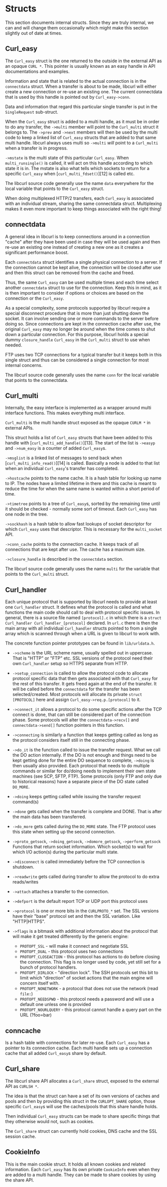 # Structs

This section documents internal structs. Since they are truly internal, we can
and will change them occasionally which might make this section slightly out
of date at times.

## Curl_easy

  The `Curl_easy` struct is the one returned to the outside in the external
  API as an opaque `CURL *`. This pointer is usually known as an easy handle
  in API documentations and examples.

  Information and state that is related to the actual connection is in the
  `connectdata` struct. When a transfer is about to be made, libcurl will
  either create a new connection or re-use an existing one. The current
  connectdata that is used by this handle is pointed out by `Curl_easy->conn`.

  Data and information that regard this particular single transfer is put in
  the `SingleRequest` sub-struct.

  When the `Curl_easy` struct is added to a multi handle, as it must be in
  order to do any transfer, the `->multi` member will point to the
  `Curl_multi` struct it belongs to. The `->prev` and `->next` members will
  then be used by the multi code to keep a linked list of `Curl_easy` structs
  that are added to that same multi handle. libcurl always uses multi so
  `->multi` *will* point to a `Curl_multi` when a transfer is in progress.

  `->mstate` is the multi state of this particular `Curl_easy`. When
  `multi_runsingle()` is called, it will act on this handle according to which
  state it is in. The mstate is also what tells which sockets to return for a
  specific `Curl_easy` when [`curl_multi_fdset()`][12] is called etc.

  The libcurl source code generally use the name `data` everywhere for the
  local variable that points to the `Curl_easy` struct.

  When doing multiplexed HTTP/2 transfers, each `Curl_easy` is associated with
  an individual stream, sharing the same connectdata struct. Multiplexing
  makes it even more important to keep things associated with the right thing!

## connectdata

  A general idea in libcurl is to keep connections around in a connection
  "cache" after they have been used in case they will be used again and then
  re-use an existing one instead of creating a new one as it creates a
  significant performance boost.

  Each `connectdata` struct identifies a single physical connection to a
  server. If the connection cannot be kept alive, the connection will be
  closed after use and then this struct can be removed from the cache and
  freed.

  Thus, the same `Curl_easy` can be used multiple times and each time select
  another `connectdata` struct to use for the connection. Keep this in mind,
  as it is then important to consider if options or choices are based on the
  connection or the `Curl_easy`.

  As a special complexity, some protocols supported by libcurl require a
  special disconnect procedure that is more than just shutting down the
  socket. It can involve sending one or more commands to the server before
  doing so. Since connections are kept in the connection cache after use, the
  original `Curl_easy` may no longer be around when the time comes to shut
  down a particular connection. For this purpose, libcurl holds a special
  dummy `closure_handle` `Curl_easy` in the `Curl_multi` struct to use when
  needed.

  FTP uses two TCP connections for a typical transfer but it keeps both in
  this single struct and thus can be considered a single connection for most
  internal concerns.

  The libcurl source code generally uses the name `conn` for the local
  variable that points to the connectdata.

## Curl_multi

  Internally, the easy interface is implemented as a wrapper around multi
  interface functions. This makes everything multi interface.

  `Curl_multi` is the multi handle struct exposed as the opaque `CURLM *` in
  external APIs.

  This struct holds a list of `Curl_easy` structs that have been added to this
  handle with [`curl_multi_add_handle()`][13]. The start of the list is
  `->easyp` and `->num_easy` is a counter of added `Curl_easy`s.

  `->msglist` is a linked list of messages to send back when
  [`curl_multi_info_read()`][14] is called. Basically a node is added to that
  list when an individual `Curl_easy`'s transfer has completed.

  `->hostcache` points to the name cache. It is a hash table for looking up
  name to IP. The nodes have a limited lifetime in there and this cache is
  meant to reduce the time for when the same name is wanted within a short
  period of time.

  `->timetree` points to a tree of `Curl_easy`s, sorted by the remaining time
  until it should be checked - normally some sort of timeout. Each `Curl_easy`
  has one node in the tree.

  `->sockhash` is a hash table to allow fast lookups of socket descriptor for
  which `Curl_easy` uses that descriptor. This is necessary for the
  `multi_socket` API.

  `->conn_cache` points to the connection cache. It keeps track of all
  connections that are kept after use. The cache has a maximum size.

  `->closure_handle` is described in the `connectdata` section.

  The libcurl source code generally uses the name `multi` for the variable that
  points to the `Curl_multi` struct.

## Curl_handler

  Each unique protocol that is supported by libcurl needs to provide at least
  one `Curl_handler` struct. It defines what the protocol is called and what
  functions the main code should call to deal with protocol specific issues.
  In general, there is a source file named `[protocol].c` in which there is a
  `struct Curl_handler Curl_handler_[protocol]` declared. In `url.c` there is
  then the main array with all individual `Curl_handler` structs pointed to
  from a single array which is scanned through when a URL is given to libcurl
  to work with.

  The concrete function pointer prototypes can be found in `lib/urldata.h`.

  - `->scheme` is the URL scheme name, usually spelled out in uppercase. That
    is "HTTP" or "FTP" etc. SSL versions of the protocol need their own
    `Curl_handler` setup so HTTPS separate from HTTP.

  - `->setup_connection` is called to allow the protocol code to allocate
    protocol specific data that then gets associated with that `Curl_easy` for
    the rest of this transfer. It gets freed again at the end of the transfer.
    It will be called before the `connectdata` for the transfer has been
    selected/created. Most protocols will allocate its private `struct
    [PROTOCOL]` here and assign `Curl_easy->req.p.[protocol]` to it.

  - `->connect_it` allows a protocol to do some specific actions after the TCP
    connect is done, that can still be considered part of the connection
    phase. Some protocols will alter the `connectdata->recv[]` and
    `connectdata->send[]` function pointers in this function.

  - `->connecting` is similarly a function that keeps getting called as long
    as the protocol considers itself still in the connecting phase.

  - `->do_it` is the function called to issue the transfer request. What we
    call the DO action internally. If the DO is not enough and things need to
    be kept getting done for the entire DO sequence to complete, `->doing` is
    then usually also provided. Each protocol that needs to do multiple
    commands or similar for do/doing needs to implement their own state
    machines (see SCP, SFTP, FTP). Some protocols (only FTP and only due to
    historical reasons) have a separate piece of the DO state called
    `DO_MORE`.

  - `->doing` keeps getting called while issuing the transfer request
    command(s)

  - `->done` gets called when the transfer is complete and DONE. That is after
    the main data has been transferred.

  - `->do_more` gets called during the `DO_MORE` state. The FTP protocol uses
    this state when setting up the second connection.

  - `->proto_getsock`, `->doing_getsock`, `->domore_getsock`,
    `->perform_getsock` Functions that return socket information. Which
    socket(s) to wait for which I/O action(s) during the particular multi
    state.

  - `->disconnect` is called immediately before the TCP connection is
    shutdown.

  - `->readwrite` gets called during transfer to allow the protocol to do
    extra reads/writes

  - `->attach` attaches a transfer to the connection.

  - `->defport` is the default report TCP or UDP port this protocol uses

  - `->protocol` is one or more bits in the `CURLPROTO_*` set. The SSL
    versions have their "base" protocol set and then the SSL variation. Like
    "HTTP|HTTPS".

  - `->flags` is a bitmask with additional information about the protocol that
    will make it get treated differently by the generic engine:
    - `PROTOPT_SSL` - will make it connect and negotiate SSL
    - `PROTOPT_DUAL` - this protocol uses two connections
    - `PROTOPT_CLOSEACTION` - this protocol has actions to do before closing
      the connection. This flag is no longer used by code, yet still set for a
      bunch of protocol handlers.
    - `PROTOPT_DIRLOCK` - "direction lock". The SSH protocols set this bit to
      limit which "direction" of socket actions that the main engine will
      concern itself with.
    - `PROTOPT_NONETWORK` - a protocol that does not use the network (read
      `file:`)
    - `PROTOPT_NEEDSPWD` - this protocol needs a password and will use a
      default one unless one is provided
    - `PROTOPT_NOURLQUERY` - this protocol cannot handle a query part on the
      URL (?foo=bar)

## conncache

  Is a hash table with connections for later re-use. Each `Curl_easy` has a
  pointer to its connection cache. Each multi handle sets up a connection
  cache that all added `Curl_easy`s share by default.

## Curl_share

  The libcurl share API allocates a `Curl_share` struct, exposed to the
  external API as `CURLSH *`.

  The idea is that the struct can have a set of its own versions of caches and
  pools and then by providing this struct in the `CURLOPT_SHARE` option, those
  specific `Curl_easy`s will use the caches/pools that this share handle
  holds.

  Then individual `Curl_easy` structs can be made to share specific things
  that they otherwise would not, such as cookies.

  The `Curl_share` struct can currently hold cookies, DNS cache and the SSL
  session cache.

## CookieInfo

  This is the main cookie struct. It holds all known cookies and related
  information. Each `Curl_easy` has its own private `CookieInfo` even when
  they are added to a multi handle. They can be made to share cookies by using
  the share API.
